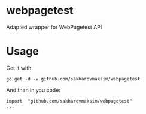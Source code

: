 # webpagetest
Adapted wrapper for WebPagetest API

# Usage

Get it with:

    go get -d -v github.com/sakharovmaksim/webpagetest

And than in you code:

    import  "github.com/sakharovmaksim/webpagetest"
    ...
